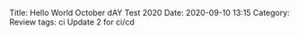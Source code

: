 Title: Hello World October dAY Test 2020
Date: 2020-09-10 13:15
Category: Review
tags: ci
Update 2 for ci/cd
